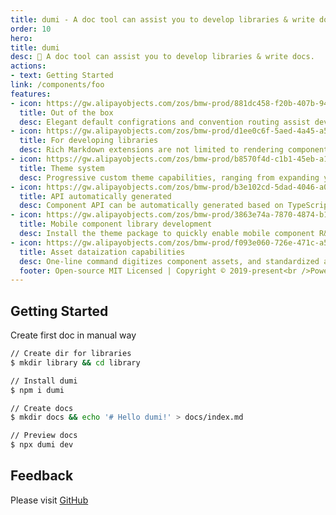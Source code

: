 ```yaml
---
title: dumi - A doc tool can assist you to develop libraries & write docs.
order: 10
hero:
title: dumi
desc: 📖 A doc tool can assist you to develop libraries & write docs.
actions:
- text: Getting Started
link: /components/foo
features:
- icon: https://gw.alipayobjects.com/zos/bmw-prod/881dc458-f20b-407b-947a-95104b5ec82b/k79dm8ih_w144_h144.png
  title: Out of the box
  desc: Elegant default configrations and convention routing assist developers to get started as simple as possible, that focus all attentions on developing libraries & writting docs
- icon: https://gw.alipayobjects.com/zos/bmw-prod/d1ee0c6f-5aed-4a45-a507-339a4bfe076c/k7bjsocq_w144_h144.png
  title: For developing libraries
  desc: Rich Markdown extensions are not limited to rendering component demos, making component documents not only easy to write and manage, but also beautiful and easy to use
- icon: https://gw.alipayobjects.com/zos/bmw-prod/b8570f4d-c1b1-45eb-a1da-abff53159967/kj9t990h_w144_h144.png
  title: Theme system
  desc: Progressive custom theme capabilities, ranging from expanding your own Markdown tags to customizing complete theme packages, are up to you
- icon: https://gw.alipayobjects.com/zos/bmw-prod/b3e102cd-5dad-4046-a02a-be33241d1cc7/kj9t8oji_w144_h144.png
  title: API automatically generated
  desc: Component API can be automatically generated based on TypeScript type definitions, and components will always be『the same in appearance』
- icon: https://gw.alipayobjects.com/zos/bmw-prod/3863e74a-7870-4874-b1e1-00a8cdf47684/kj9t7ww3_w144_h144.png
  title: Mobile component library development
  desc: Install the theme package to quickly enable mobile component R&D capabilities, built-in mobile HD rendering solution
- icon: https://gw.alipayobjects.com/zos/bmw-prod/f093e060-726e-471c-a53e-e988ed3f560c/kj9t9sk7_w144_h144.png
  title: Asset dataization capabilities
  desc: One-line command digitizes component assets, and standardized asset data can be connected with downstream productivity tools
  footer: Open-source MIT Licensed | Copyright © 2019-present<br />Powered by self
---
```


## Getting Started

Create first doc in manual way

```bash
// Create dir for libraries
$ mkdir library && cd library

// Install dumi
$ npm i dumi

// Create docs
$ mkdir docs && echo '# Hello dumi!' > docs/index.md

// Preview docs
$ npx dumi dev
```

## Feedback

Please visit [GitHub](https://github.com/Tony-Jack2017/TC_MobileAdmin)
